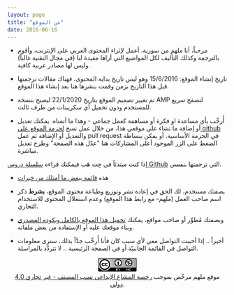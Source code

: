 ```yaml
---
layout: page
title: "عن الموقع"
date: 2016-06-16
---
```



* مرحباً، أنا ملهم من سورية، أعمل لإثراء المحتوى العربي على الإنترنت، وأقوم بالترجمة وكذلك التأليف لكل المواضيع التي أراها مفيدة لنا (في مجال التقنية غالباً) وليس لها مصادر عربية كافية.

* تاريخ إنشاء الموقع: 15/6/2016 وهو ليس تاريخ بداية المحتوى، فهناك مقالات ترجمتها قبل هذا التاريخ بزمن وقمت بنشرها هنا بعد إنشاء هذا الموقع.

* تم تغيير تصميم الموقع بتاريخ 22/1/2020 ليصبح بنسخة AMP لتصفح سريع للمستخدم ودون تحميل أي سكريبتات من طرف ثالث.

* أُرحِّب بأي مساعدة او فكرة أو مساهمة كعمل جماعي - وهذا ما أتمناه. يمكنك تعديل أو إضافة ما تشاء على موقعي هذا، من خلال عمل نسخ [لحزمة الموقع على github](https://github.com/mulham/mulham.github.io) والتعديل أو الإضافة ثم عمل pull request في الحزمة الأساسية. أو يمكن ببساطة الضغط على الزر الموجود أعلى المشاركات هنا "عدّل هذه الصفحة" وطرح تعديل مباشرة.

إذا كنت مبتدئاً في جِت هَب فيمكنك قراءة [سلسلة دروس Github](https://mulham.github.io/github/intro) التي ترجمتها بنفسي.

* هذه [قائمة ببعض ما أمتلك من خبرات](https://ar.wikipedia.org/wiki/مستخدم:Mulham94)
* بصفتك مستخدم، لك الحق في إعادة نشر وتوزيع وطباعة محتوى الموقع، **بشرط** ذكر اسم صاحب العمل (ملهم- مع رابط هذا الموقع) وعدم استغلال المحتوى للاستخدام التجاري.

* وبصفتك مُطوِّر أو صاحب مواقع، يمكنك <a href="https://github.com/mulham/mulham.github.io">تحميل هذا الموقع بالكامل وبكوده المصدري </a> وبناء موقعك عليه أو الإستفادة من بعض ملفاته.

* أخيراً .. إذا أحببت التواصل معي لأي سبب كان فأنا أُرحِّب جدَّاً بذلك، سترى معلومات التواصل في القائمة الجانبيّة أو في الصفحة الرئيسية .. لا تتردَّد بالمراسلة.

<center>
<a rel="license" href="http://creativecommons.org/licenses/by-nc/4.0/deed.ar"><img alt="رخصة المشاع الابداعي" style="border-width:0" src="/assets/ccl.png" /></a><br /><span xmlns:dct="http://purl.org/dc/terms/" property="dct:title">موقع ملهم</span> مرخّص بموجب <a rel="license" href="http://creativecommons.org/licenses/by-nc/4.0/deed.ar">رخصة المشاع الإبداعي نسب المصنف - غير تجاري 4.0 دولي</a>.</center>
